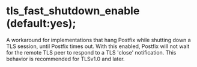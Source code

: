 # tls_fast_shutdown_enable (default:yes); 

 A workaround for implementations that hang Postfix while shutting
down a TLS session, until Postfix times out. With this enabled,
Postfix will not wait for the remote TLS peer to respond to a TLS
'close' notification. This behavior is recommended for TLSv1.0 and
later. 


